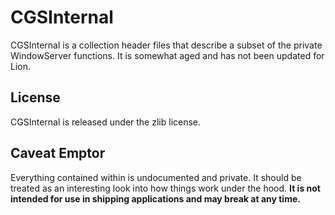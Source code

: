 CGSInternal
=======

CGSInternal is a collection header files that describe a subset of the private WindowServer functions. It is somewhat aged and has not been updated for Lion.

License
-------

CGSInternal is released under the zlib license.

Caveat Emptor
--------------

Everything contained within is undocumented and private. It should be treated as an interesting look into how things work under the hood. **It is not intended for use in shipping applications and may break at any time.**